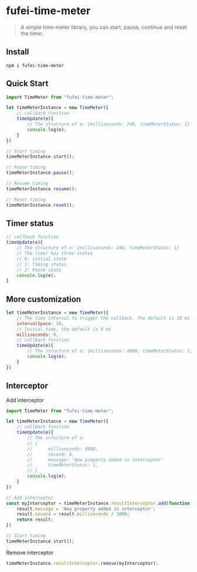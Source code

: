 # fufei-time-meter

>  A simple time-meter library, you can start, pause, continue and reset the timer.



## Install

```
npm i fufei-time-meter
```

## Quick Start

```javascript
import TimeMeter from "fufei-time-meter";

let timeMeterInstance = new TimeMeter({
	// callback function
	timeUpdate(e){
		// The structure of e: {milliseconds: 240, timeMeterStatus: 1}
		console.log(e);
	}
})

// Start timing
timeMeterInstance.start();

// Pause timing
timeMeterInstance.pause();

// Resume timing
timeMeterInstance.resume();

// Reset timing
timeMeterInstance.reset();
```

## Timer status

```javascript
// callback function
timeUpdate(e){
    // The structure of e: {milliseconds: 240, timeMeterStatus: 1}
    // The timer has three states
    // 0: initial state
    // 1: Timing status
    // 2: Pause state
    console.log(e);
}
```



## More customization

```javascript
let timeMeterInstance = new TimeMeter({
    // The time interval to trigger the callback. The default is 10 ms
    intervalSpace: 10,
    // Initial time, the default is 0 ms
    milliseconds: 0,
	// callback function
	timeUpdate(e){
		// The structure of e: {milliseconds: 4000, timeMeterStatus: 1}
		console.log(e);
	}
})
```

## Interceptor

Add interceptor

```javascript
import TimeMeter from "fufei-time-meter";

let timeMeterInstance = new TimeMeter({
	// callback function
	timeUpdate(e){
		// The structure of e:
        // {
        // 		milliseconds: 4000, 
        //		second: 4,
        //		message: 'New property added in interceptor'
        // 		timeMeterStatus: 1,
    	// }
		console.log(e);
	}
})

// Add interceptor
const myInterceptor = timeMeterInstance.resultInterceptor.add(function (result) {   
    result.message = 'New property added in interceptor';
    result.second = result.milliseconds / 1000;
	return result;
})

// Start timing
timeMeterInstance.start();
```

Remove interceptor

```javascript
timeMeterInstance.resultInterceptor.remove(myInterceptor);
```

